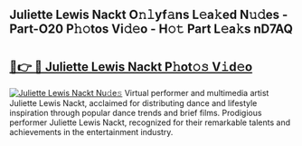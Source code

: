 ## Juliette Lewis Nackt O𝚗𝚕yf𝚊ns L𝚎a𝚔ed N𝚞𝚍es - Part-O20 P𝚑𝚘tos Vi𝚍𝚎o - H𝚘𝚝 Part L𝚎a𝚔s nD7AQ

# <h2><a href="http://kf19d7.oniu.top/?m=Juliette+Lewis+Nackt">🔗👉 🔴 Juliette Lewis Nackt P𝚑ot𝚘𝚜 V𝚒d𝚎o</a></h2>

[![Juliette Lewis Nackt Nu𝚍e𝚜](https://i.imgur.com/0qMVB7G.gif)](http://kf19d7.oniu.top/?m=Juliette+Lewis+Nackt)
Virtual performer and multimedia artist Juliette Lewis Nackt, acclaimed for distributing dance and lifestyle inspiration through popular dance trends and brief films. Prodigious performer Juliette Lewis Nackt, recognized for their remarkable talents and achievements in the entertainment industry.  
